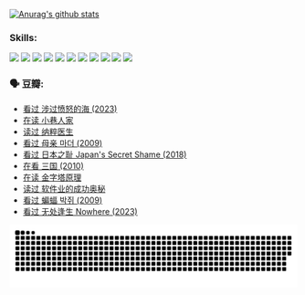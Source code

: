 
[![Anurag's github stats](https://github-readme-stats.vercel.app/api?username=w940853815)](https://github.com/anuraghazra/github-readme-stats)

### Skills:

<code><img height="32" src="https://cdn.jsdelivr.net/npm/simple-icons@v5/icons/python.svg"></code>
<code><img height="32" src="https://cdn.jsdelivr.net/npm/simple-icons@v5/icons/javascript.svg"></code>
<code><img height="32" src="https://cdn.jsdelivr.net/npm/simple-icons@v5/icons/django.svg"></code>
<code><img height="32" src="https://cdn.jsdelivr.net/npm/simple-icons@v5/icons/flask.svg"></code>
<code><img height="32" src="https://cdn.jsdelivr.net/npm/simple-icons@v5/icons/vuetify.svg"></code>
<code><img height="32" src="https://cdn.jsdelivr.net/npm/simple-icons@v5/icons/git.svg"></code>
<code><img height="32" src="https://cdn.jsdelivr.net/npm/simple-icons@v5/icons/docker.svg"></code>
<code><img height="32" src="https://cdn.jsdelivr.net/npm/simple-icons@v5/icons/postgresql.svg"></code>
<code><img height="32" src="https://cdn.jsdelivr.net/npm/simple-icons@v5/icons/elasticsearch.svg"></code>
<code><img height="32" src="https://cdn.jsdelivr.net/npm/simple-icons@v5/icons/macos.svg"></code>
<code><img height="32" src="https://cdn.jsdelivr.net/npm/simple-icons@v5/icons/linux.svg"></code>

### 🗣 豆瓣:

<!-- DOUBAN-ACTIVITIES:START -->
- [看过 涉过愤怒的海‎ (2023)](https://www.douban.com/people/136069238/status/4449502811/?_i=01533700)
- [在读 小巷人家](https://www.douban.com/people/136069238/status/4445749134/?_i=01533700)
- [读过 纳粹医生](https://www.douban.com/people/136069238/status/4445748598/?_i=01533700)
- [看过 母亲 마더‎ (2009)](https://www.douban.com/people/136069238/status/4442102172/?_i=01533700)
- [看过 日本之耻 Japan's Secret Shame‎ (2018)](https://www.douban.com/people/136069238/status/4431579101/?_i=01533700)
- [在看 三国‎ (2010)](https://www.douban.com/people/136069238/status/4430559482/?_i=01533700)
- [在读 金字塔原理](https://www.douban.com/people/136069238/status/4424812753/?_i=01533700)
- [读过 软件业的成功奥秘](https://www.douban.com/people/136069238/status/4424809958/?_i=01533700)
- [看过 蝙蝠 박쥐‎ (2009)](https://www.douban.com/people/136069238/status/4422787315/?_i=01533700)
- [看过 无处逢生 Nowhere‎ (2023)](https://www.douban.com/people/136069238/status/4416454713/?_i=01533700)
<!-- DOUBAN-ACTIVITIES:END -->


![Snake animation](https://raw.githubusercontent.com/w940853815/w940853815/output/github-contribution-grid-snake.svg)

<!--
**w940853815/w940853815** is a ✨ _special_ ✨ repository because its `README.md` (this file) appears on your GitHub profile.

Here are some ideas to get you started:

- 🔭 I’m currently working on ...
- 🌱 I’m currently learning ...
- 👯 I’m looking to collaborate on ...
- 🤔 I’m looking for help with ...
- 💬 Ask me about ...
- 📫 How to reach me: ...
- 😄 Pronouns: ...
- ⚡ Fun fact: ...
-->
